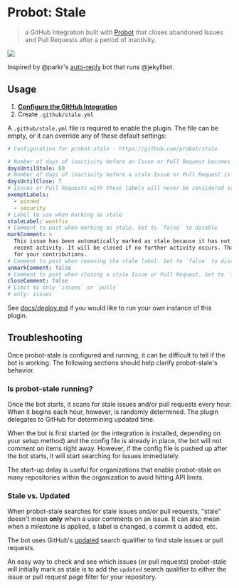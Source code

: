 # Probot: Stale

> a GitHub Integration built with [Probot](https://github.com/probot/probot) that closes abandoned Issues and Pull Requests after a period of inactivity.

[![](https://cloud.githubusercontent.com/assets/173/23858697/4885f0d6-07cf-11e7-96ed-716948027bbc.png)](https://github.com/probot/demo/issues/2)

Inspired by @parkr's [auto-reply](https://github.com/parkr/auto-reply#optional-mark-and-sweep-stale-issues) bot that runs @jekyllbot.

## Usage

1. **[Configure the GitHub Integration](https://github.com/integration/probot-stale)**
2. Create `.github/stale.yml`

A `.github/stale.yml` file is required to enable the plugin. The file can be empty, or it can override any of these default settings:

```yml
# Configuration for probot-stale - https://github.com/probot/stale

# Number of days of inactivity before an Issue or Pull Request becomes stale
daysUntilStale: 60
# Number of days of inactivity before a stale Issue or Pull Request is closed
daysUntilClose: 7
# Issues or Pull Requests with these labels will never be considered stale. Set to `[]` to disable
exemptLabels:
  - pinned
  - security
# Label to use when marking as stale
staleLabel: wontfix
# Comment to post when marking as stale. Set to `false` to disable
markComment: >
  This issue has been automatically marked as stale because it has not had
  recent activity. It will be closed if no further activity occurs. Thank you
  for your contributions.
# Comment to post when removing the stale label. Set to `false` to disable
unmarkComment: false
# Comment to post when closing a stale Issue or Pull Request. Set to `false` to disable
closeComment: false
# Limit to only `issues` or `pulls`
# only: issues
```

See [docs/deploy.md](docs/deploy.md) if you would like to run your own instance of this plugin.

## Troubleshooting

Once probot-stale is configured and running, it can be difficult to tell if the bot is working.
The following sections should help clarify probot-stale's behavior.

### Is probot-stale running?

Once the bot starts, it scans for stale issues and/or pull requests every hour. When it begins
each hour, however, is randomly determined. The plugin delegates to GitHub for determining
updated time.

When the bot is first started (or the integration is installed, depending on your setup method)
and the config file is already in place, the bot will not comment on items right away. However,
if the config file is pushed up after the bot starts, it will start searching for issues
immediately.

The start-up delay is useful for organizations that enable probot-stale on many repositories
within the organization to avoid hitting API limits.

### Stale vs. Updated

When probot-stale searches for stale issues and/or pull requests, "stale" doesn't mean **only**
when a user comments on an issue. It can also mean when a milestone is applied, a label is changed,
a commit is added, etc.

The bot uses GitHub's [updated](https://help.github.com/articles/searching-issues/#search-based-on-when-an-issue-or-pull-request-was-created-or-last-updated)
search qualifier to find stale issues or pull requests.

An easy way to check and see which issues (or pull requests) probot-stale will initially mark as
stale is to add the `updated` search qualifier to either the issue or pull request page filter for
your repository.
